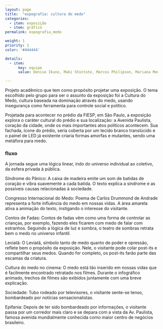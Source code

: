 ```yaml
---
layout: page
title:  "expografia: cultura do medo"
categories:
  - item: exposição
  - item: gráfico
permalink: expografia_medo

weight: 1
priority: 1
color: '#444444'

details:
  - item:
      key: equipe
      value: Denise Ikuno, Maki Shintate, Marcos Philipson, Mariana Menegon e Vivian Fugiwara

---
```


Projeto acadêmico que tem como propósito projetar uma exposição. O tema escolhido pelo grupo para ser o assunto da exposição foi a Cultura do Medo, cultura baseada na dominação através do medo, usando insegurança como ferramenta para controle social e político.

Projetada para acontecer no prédio da FIESP, em São Paulo, a exposição explora o caráter cultural do prédio e sua localização: a Avenida Paulista, coração da cidade, onde os mais importantes atos políticos acontecem. Sua fachada, ícone do prédio, seria coberta por um tecido branco translúcido e o painel de LED já existente criaria formas amorfas e mutantes, sendo uma metáfora para medo.

### fluxo

A jornada segue uma lógica linear, indo do universo individual ao coletivo, da esfera privada à pública.

Síndrome do Pânico: A caixa de madeira emite um som de batidas de coração e vibra suavemente a cada batida. O texto explica a síndrome e as possíveis causas relacionadas à sociedade.

Congresso Internacional do Medo: Poema de Carlos Drummond de Andrade representa a forte influência do medo em nossas vidas. A área amarela ativa a animação do texto, instigando o interesse do visitante.

Contos de Fadas: Contos de fadas vêm como uma forma de controlar as crianças, por exemplo, fazendo eles ficarem com medo de falar com estranhos. Seguindo a lógica de luz e sombra, o teatro de sombras retrata bem o medo no universo infantil.

Leviatã: O Leviatã, símbolo tanto de medo quanto de poder e opressão, reflete bem o propósito da exposição. Nele, o visitante pode colar post-its e compartilhar seus medos. Quando for completo, os post-its farão parte das escamas da criatura.

Cultura do medo no cinema: O medo está tão inserido em nossas vidas que é facilmente encontrado retratado nos filmes. Durante o infográfico animado, trechos de filmes são exibidos juntamente com uma breve explicação.

Sociedade: Tubo rodeado por televisores, o visitante sente-se tenso, bombardeado por notícias sensacionalistas.

Epifania: Depois de ter sido bombardeado por informações, o visitante passa por um corredor mais claro e se depara com a vista da Av. Paulista, famosa avenida mundialmente conhecida como maior centro de negócios brasileiro.
